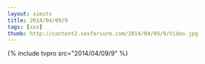 ```yaml
--- 
layout: sieutv
title: 2014/04/09/9
tags: [xxx]
thumb: http://content2.sexforsure.com/2014/04/09/9/Video.jpg
---
```

{% include tvpro src="2014/04/09/9" %} 
